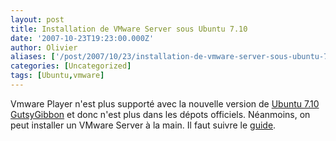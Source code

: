 ```yaml
---
layout: post
title: Installation de VMware Server sous Ubuntu 7.10
date: '2007-10-23T19:23:00.000Z'
author: Olivier
aliases: ['/post/2007/10/23/installation-de-vmware-server-sous-ubuntu-7-10/', '/post/2007/10/23/installation-de-vmware-server-sous-ubuntu-710/']
categories: [Uncategorized]
tags: [Ubuntu,vmware]
---
```


<p>Vmware Player n'est plus supporté avec la nouvelle version de <a href="http://doc.ubuntu-fr.org/gutsy">Ubuntu 7.10 GutsyGibbon</a> et donc n'est plus dans les dépots officiels. Néanmoins, on peut installer un VMware Server à la main. Il faut suivre le <a href="http://ubuntu-tutorials.com/2007/09/26/how-to-install-vmware-server-on-ubuntu-710/"> guide</a>.</p>